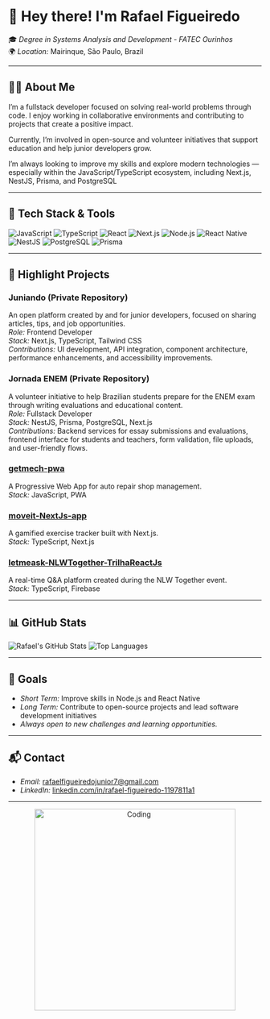 
# 👋 Hey there! I'm Rafael Figueiredo

🎓 *Degree in Systems Analysis and Development - FATEC Ourinhos*  
🌍 *Location:* Mairinque, São Paulo, Brazil  

---

## 🧑‍💻 About Me

I’m a fullstack developer focused on solving real-world problems through code. I enjoy working in collaborative environments and contributing to projects that create a positive impact.

Currently, I’m involved in open-source and volunteer initiatives that support education and help junior developers grow.

I’m always looking to improve my skills and explore modern technologies — especially within the JavaScript/TypeScript ecosystem, including Next.js, NestJS, Prisma, and PostgreSQL

---

## 🚀 Tech Stack & Tools

![JavaScript](https://img.shields.io/badge/-JavaScript-333?style=flat&logo=javascript)
![TypeScript](https://img.shields.io/badge/-TypeScript-333?style=flat&logo=typescript)
![React](https://img.shields.io/badge/-React-333?style=flat&logo=react)
![Next.js](https://img.shields.io/badge/-Next.js-333?style=flat&logo=next.js)
![Node.js](https://img.shields.io/badge/-Node.js-333?style=flat&logo=node.js)
![React Native](https://img.shields.io/badge/-React%20Native-333?style=flat&logo=react)
![NestJS](https://img.shields.io/badge/-NestJS-333?style=flat&logo=nestjs)
![PostgreSQL](https://img.shields.io/badge/-PostgreSQL-333?style=flat&logo=postgresql)
![Prisma](https://img.shields.io/badge/-Prisma-333?style=flat&logo=prisma)

---

## 📌 Highlight Projects

### Juniando (Private Repository)
An open platform created by and for junior developers, focused on sharing articles, tips, and job opportunities.  
*Role:* Frontend Developer  
*Stack:* Next.js, TypeScript, Tailwind CSS  
*Contributions:* UI development, API integration, component architecture, performance enhancements, and accessibility improvements.

### Jornada ENEM (Private Repository)
A volunteer initiative to help Brazilian students prepare for the ENEM exam through writing evaluations and educational content.  
*Role:* Fullstack Developer  
*Stack:* NestJS, Prisma, PostgreSQL, Next.js  
*Contributions:* Backend services for essay submissions and evaluations, frontend interface for students and teachers, form validation, file uploads, and user-friendly flows.

### [getmech-pwa](https://github.com/RafaelFigueiredo2203/getmech-pwa)
A Progressive Web App for auto repair shop management.  
*Stack:* JavaScript, PWA

### [moveit-NextJs-app](https://github.com/RafaelFigueiredo2203/moveit-NextJs-app)
A gamified exercise tracker built with Next.js.  
*Stack:* TypeScript, Next.js

### [letmeask-NLWTogether-TrilhaReactJs](https://github.com/RafaelFigueiredo2203/letmeask-NLWTogether-TrilhaReactJs)
A real-time Q&A platform created during the NLW Together event.  
*Stack:* TypeScript, Firebase

---

## 📊 GitHub Stats

![Rafael's GitHub Stats](https://github-readme-stats.vercel.app/api?username=RafaelFigueiredo2203&show_icons=true&theme=radical)
![Top Languages](https://github-readme-stats.vercel.app/api/top-langs/?username=RafaelFigueiredo2203&layout=compact&theme=radical)

---

## 🌱 Goals

- *Short Term:* Improve skills in Node.js and React Native  
- *Long Term:* Contribute to open-source projects and lead software development initiatives  
- *Always open to new challenges and learning opportunities.*

---

## 📬 Contact

- *Email:* [rafaelfigueiredojunior7@gmail.com](mailto:rafaelfigueiredojunior7@gmail.com)  
- *LinkedIn:* [linkedin.com/in/rafael-figueiredo-1197811a1](https://www.linkedin.com/in/rafael-figueiredo-1197811a1/)

---

<div align="center">
  <img src="https://media.giphy.com/media/ZVik7pBtu9dNS/giphy.gif" alt="Coding" width="400">
</div>
